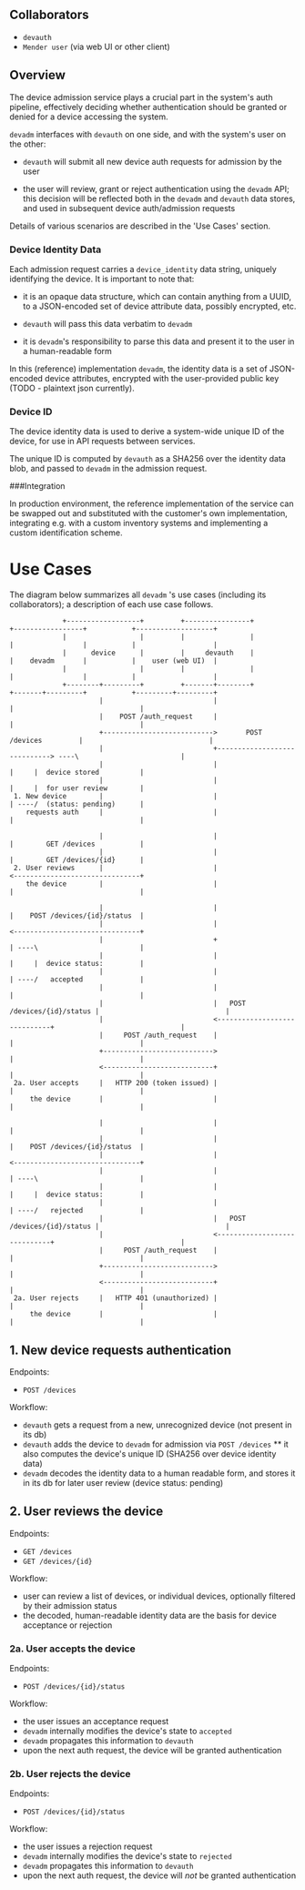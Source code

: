 ## Collaborators

* ```devauth```
* ```Mender user``` (via web UI or other client)

## Overview

The device admission service plays a crucial part in the system's auth pipeline, effectively deciding whether authentication should be granted or denied for a device accessing the system.

```devadm``` interfaces with ```devauth``` on one side, and with the system's user on the other:
* ```devauth``` will submit all new device auth requests for admission by the user

* the user will review, grant or reject authentication using the ```devadm``` API; this decision will be reflected both in the ```devadm``` and ```devauth``` data stores, and used in subsequent device auth/admission requests

Details of various scenarios are described in the 'Use Cases' section.

### Device Identity Data

Each admission request carries a ```device_identity``` data string, uniquely identifying the device. It is important to note that:

* it is an opaque data structure, which can contain anything from a UUID, to a JSON-encoded set of device attribute data, possibly encrypted, etc.

* ```devauth``` will pass this data verbatim to ```devadm```

* it is ```devadm```'s responsibility to parse this data and present it to the user in a human-readable form

In this (reference) implementation ```devadm```, the identity data is a set of
JSON-encoded device attributes, encrypted with the user-provided public key (TODO - plaintext json currently).


### Device ID
The device identity data is used to derive a system-wide unique ID of the device, for use in API requests between services.

The unique ID is computed by ```devauth``` as a SHA256 over the identity data blob, and passed to ```devadm``` in the admission request.

###Integration

In production environment, the reference implementation of the service can be swapped out and substituted with the customer's own implementation, integrating e.g. with a custom inventory systems and implementing a custom identification scheme.

# Use Cases
The diagram below summarizes all ```devadm``` 's use cases (including its collaborators); a description of each use case follows.

```
             +------------------+         +----------------+            +-----------------+           +-------------------+
             |                  |         |                |            |                 |           |                   |
             |      device      |         |     devauth    |            |    devadm       |           |    user (web UI)  |
             |                  |         |                |            |                 |           |                   |
             +--------+---------+         +-------+--------+            +-------+---------+           +---------+---------+
                      |                           |                             |                               |
                      |    POST /auth_request     |                             |                               |
                      +--------------------------->       POST /devices         |                               |
                      |                           +-----------------------------> ----\                         |
                      |                           |                             |     |  device stored          |
                      |                           |                             |     |  for user review        |
 1. New device        |                           |                             | ----/  (status: pending)      |
    requests auth     |                           |                             |                               |

                      |                           |                             |        GET /devices           |
                      |                           |                             |        GET /devices/{id}      |
 2. User reviews      |                           |                             <-------------------------------+
    the device        |                           |                             |                               |

                      |                           |                             |    POST /devices/{id}/status  |
                      |                           |                             <-------------------------------+
                      |                           +                             | ----\                         |
                      |                           |                             |     |  device status:         |
                      |                           |                             | ----/   accepted              |
                      |                           |                             |                               |
                      |                           |   POST /devices/{id}/status |                               |
                      |                           <-----------------------------+                               |
                      |     POST /auth_request    |                             |                               |
                      +--------------------------->                             |                               |
                      <---------------------------+                             |                               |
 2a. User accepts     |   HTTP 200 (token issued) |                             |                               |
     the device       |                           |                             |                               |

                      |                           |                             |                               |
                      |                           |                             |    POST /devices/{id}/status  |
                      |                           |                             <-------------------------------+
                      |                           |                             | ----\                         |
                      |                           |                             |     |  device status:         |
                      |                           |                             | ----/   rejected              |
                      |                           |   POST /devices/{id}/status |                               |
                      |                           <-----------------------------+                               |
                      |     POST /auth_request    |                             |                               |
                      +--------------------------->                             |                               |
                      <---------------------------+                             |                               |
 2a. User rejects     |   HTTP 401 (unauthorized) |                             |                               |
     the device       |                           |                             |                               |

```

## 1. New device requests authentication
Endpoints:

* ```POST /devices```

Workflow:

* ```devauth``` gets a request from a new, unrecognized device (not present in its db)
* ```devauth``` adds the device to ```devadm``` for admission via ```POST /devices```
** it also computes the device's unique ID (SHA256 over device identity data)
* ```devadm``` decodes the identity data to a human readable form, and stores it in its db for later user review (device status: pending)

## 2. User reviews the device
Endpoints:

* ```GET /devices```
* ```GET /devices/{id}```

Workflow:

* user can review a list of devices, or individual devices, optionally filtered by their admission status
* the decoded, human-readable identity data are the basis for device acceptance or rejection

### 2a. User accepts the device
Endpoints:

* ```POST /devices/{id}/status```

Workflow:
* the user issues an acceptance request
* ```devadm``` internally modifies the device's state to ```accepted```
* ```devadm``` propagates this information to ```devauth```
* upon the next auth request, the device will be granted authentication

### 2b. User rejects the device

Endpoints:

* ```POST /devices/{id}/status```

Workflow:
* the user issues a rejection request
* ```devadm``` internally modifies the device's state to ```rejected```
* ```devadm``` propagates this information to ```devauth```
* upon the next auth request, the device will *not* be granted authentication
